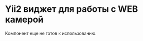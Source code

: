 Yii2 виджет для работы с WEB камерой
================================

Компонент еще не готов к использованию.